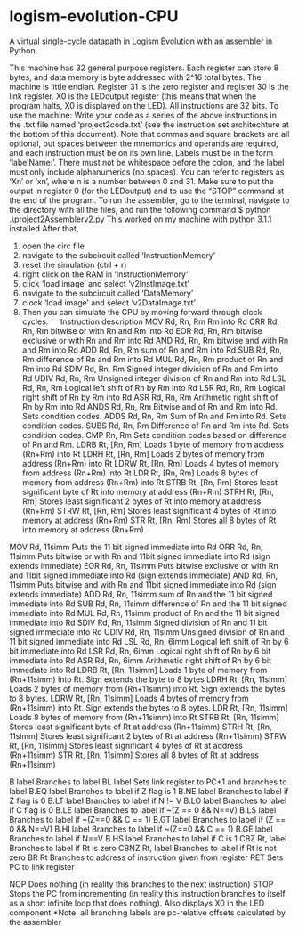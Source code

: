 # logism-evolution-CPU
A virtual single-cycle datapath in Logism Evolution with an assembler in Python. 

This machine has 32 general purpose registers. Each register can store 8 bytes, and data memory is byte addressed with 2^16 total bytes. The machine is little endian. Register 31 is the zero register and register 30 is the link register. X0 is the LEDoutput register (this means that when the program halts, X0 is displayed on the LED). All instructions are 32 bits.
To use the machine:
Write your code as a series of the above instructions in the .txt file named ‘project2code.txt’ (see the instruction set architechture at the bottom of this document). Note that commas and square brackets are all optional, but spaces between the mnemonics and operands are required, and each instruction must be on its own line. Labels must be in the form ‘labelName:’. There must not be whitespace before the colon, and the label must only include alphanumerics (no spaces). You can refer to registers as ‘Xn’ or ‘xn’, where n is a number between 0 and 31.  Make sure to put the output in register 0 (for the LEDoutput) and to use the “STOP” command at the end of the program.
To run the assembler, go to the terminal, navigate to the directory with all the files, and run the following command
$ python .\project2Assemblerv2.py
This worked on my machine with python 3.1.1 installed
After that, 
1.	open the circ file
2.	navigate to the subcircuit called ‘InstructionMemory’
3.	reset the simulation (ctrl + r)
4.	right click on the RAM in ‘InstructionMemory’
5.	click ‘load image’ and select ‘v2InstImage.txt’
6.	navigate to the subcircuit called ‘DataMemory’
7.	clock ‘load image’ and select ‘v2DataImage.txt’
8.	Then you can simulate the CPU by moving forward through clock cycles.
 
Instruction	description
MOV  Rd, Rn, Rm	Rm into Rd
ORR  Rd, Rn, Rm	bitwise or with Rn and Rm into Rd
EOR  Rd, Rn, Rm	bitwise exclusive or with Rn and Rm into Rd 
AND  Rd, Rn, Rm	bitwise and with Rn and Rm into Rd 
ADD  Rd, Rn, Rm	sum of Rn and Rm into Rd
SUB  Rd, Rn, Rm	difference of Rn and Rm into Rd
MUL  Rd, Rn, Rm	product of Rn and Rm into Rd
SDIV Rd, Rn, Rm	Signed integer division of Rn and Rm into Rd
UDIV Rd, Rn, Rm	Unsigned integer division of Rn and Rm into Rd
LSL  Rd, Rn, Rm	Logical left shift of Rn by Rm into Rd
LSR  Rd, Rn, Rm	Logical right shift of Rn by Rm into Rd
ASR  Rd, Rn, Rm	Arithmetic right shift of Rn by Rm into Rd
ANDS  Rd, Rn, Rm	Bitwise and of Rn and Rm into Rd. Sets condition codes.
ADDS  Rd, Rn, Rm	Sum of Rn and Rm into Rd. Sets condition codes.
SUBS  Rd, Rn, Rm	Difference of Rn and Rm into Rd. Sets condition codes.
CMP Rn, Rm	Sets condition codes based on difference of Rn and Rm.
LDRB Rt, [Rn, Rm]	Loads 1 byte of memory from address (Rn+Rm) into Rt
LDRH Rt, [Rn, Rm]	Loads 2 bytes of memory from address (Rn+Rm) into Rt
LDRW Rt, [Rn, Rm] 	Loads 4 bytes of memory from address (Rn+Rm) into Rt
LDR  Rt, [Rn, Rm]	Loads 8 bytes of memory from address (Rn+Rm) into Rt
STRB Rt, [Rn, Rm]	Stores least significant byte of Rt into memory at address (Rn+Rm)
STRH Rt, [Rn, Rm]	Stores least significant 2 bytes of Rt into memory at address (Rn+Rm)
STRW Rt, [Rn, Rm]	Stores least significant 4 bytes of Rt into memory at address (Rn+Rm)
STR  Rt, [Rn, Rm]	Stores all 8 bytes of Rt into memory at address (Rn+Rm)

MOV  Rd, 11simm	Puts the 11 bit signed immediate into Rd
ORR  Rd, Rn, 11simm	Puts bitwise or with Rn and 11bit signed immediate into Rd (sign extends immediate)
EOR  Rd, Rn, 11simm	Puts bitwise exclusive or with Rn and 11bit signed immediate into Rd (sign extends immediate)
AND  Rd, Rn, 11simm	Puts bitwise and with Rn and 11bit signed immediate into Rd (sign extends immediate)
ADD  Rd, Rn, 11simm	sum of Rn and the 11 bit signed immediate into Rd
SUB  Rd, Rn, 11simm	difference of Rn and the 11 bit signed immediate into Rd
MUL  Rd, Rn, 11simm	product of Rn and the 11 bit signed immediate into Rd
SDIV Rd, Rn, 11simm	Signed division of Rn and 11 bit signed immediate into Rd
UDIV Rd, Rn, 11simm	Unsigned division of Rn and 11 bit signed immediate into Rd
LSL  Rd, Rn, 6imm	Logical left shift of Rn by 6 bit immediate into Rd
LSR  Rd, Rn, 6imm	Logical right shift of Rn by 6 bit immediate into Rd 
ASR  Rd, Rn, 6imm	Arithmetic right shift of Rn by 6 bit immediate into Rd
LDRB Rt, [Rn, 11simm]	Loads 1 byte of memory from (Rn+11simm) into Rt. Sign extends the byte to 8 bytes
LDRH Rt, [Rn, 11simm]	Loads 2 bytes of memory from (Rn+11simm) into Rt. Sign extends the bytes to 8 bytes.
LDRW Rt, [Rn, 11simm]	Loads 4 bytes of memory from (Rn+11simm) into Rt. Sign extends the bytes to 8 bytes.
LDR  Rt, [Rn, 11simm]	Loads 8 bytes of memory from (Rn+11simm) into Rt
STRB Rt, [Rn, 11simm]	Stores least significant byte of Rt at address (Rn+11simm)
STRH Rt, [Rn, 11simm]	Stores least significant 2 bytes of Rt at address (Rn+11simm)
STRW Rt, [Rn, 11simm]	Stores least significant 4 bytes of Rt at address (Rn+11simm)
STR  Rt, [Rn, 11simm]	Stores all 8 bytes of Rt at address (Rn+11simm)

B label	Branches to label
BL label	Sets link register to PC+1 and branches to label
B.EQ label	Branches to label if Z flag is 1
B.NE label	Branches to label if Z flag is 0
B.LT label	Branches to label if N != V
B.LO label	Branches to label if C flag is 0
B.LE label	Branches to label if ~(Z == 0 && N==V)
B.LS label	Branches to label if ~(Z==0 && C == 1)
B.GT label	Branches to label if (Z == 0 && N==V)
B.HI label	Branches to label if ~(Z==0 && C == 1)
B.GE label	Branches to label if N==V
B.HS label	Branches to label if C is 1
CBZ  Rt, label	Branches to label if Rt is zero
CBNZ Rt, label	Branches to label if Rt is not zero
BR Rt	Branches to address of instruction given from register
RET	Sets PC to link register

NOP	Does nothing (in reality this branches to the next instruction)
STOP 	Stops the PC from incrementing (in reality this instruction branches to itself as a short infinite loop that does nothing). Also displays X0 in the LED component
*Note: all branching labels are pc-relative offsets calculated by the assembler 

